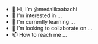 - 👋 Hi, I’m @medalikaabachi
- 👀 I’m interested in ...
- 🌱 I’m currently learning ...
- 💞️ I’m looking to collaborate on ...
- 📫 How to reach me ...

<!---
medalikaabachi/medalikaabachi is a ✨ special ✨ repository because its `README.md` (this file) appears on your GitHub profile.
You can click the Preview link to take a look at your changes.
--->
